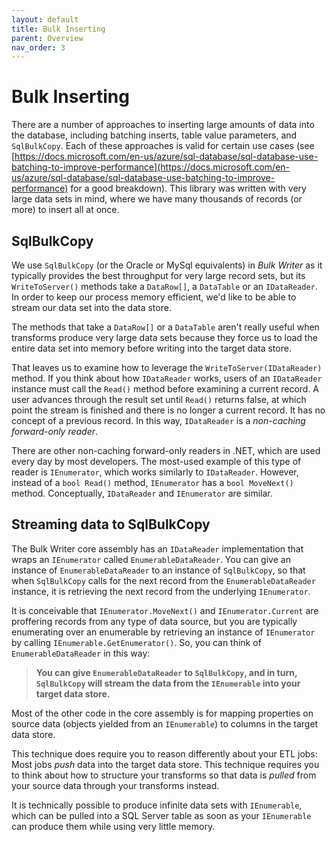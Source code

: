 ```yaml
---
layout: default
title: Bulk Inserting
parent: Overview
nav_order: 3
---
```

# Bulk Inserting

There are a number of approaches to inserting large amounts of data into the database, including batching inserts, table value parameters, and `SqlBulkCopy`. Each of these approaches is valid for certain use cases (see [https://docs.microsoft.com/en-us/azure/sql-database/sql-database-use-batching-to-improve-performance](https://docs.microsoft.com/en-us/azure/sql-database/sql-database-use-batching-to-improve-performance) for a good breakdown). This library was written with very large data sets in mind, where we have many thousands of records (or more) to insert all at once.

## SqlBulkCopy

We use `SqlBulkCopy` (or the Oracle or MySql equivalents) in *Bulk Writer* as it typically provides the best throughput for very large record sets, but its `WriteToServer()` methods take a `DataRow[]`, a `DataTable` or an `IDataReader`. In order to keep our process memory efficient, we'd like to be able to stream our data set into the data store.

The methods that take a `DataRow[]` or a `DataTable` aren't really useful when transforms produce very large data sets because they force us to load the entire data set into memory before writing into the target data store.

That leaves us to examine how to leverage the `WriteToServer(IDataReader)` method. If you think about how `IDataReader` works, users of an `IDataReader` instance must call the `Read()` method before examining a current record. A user advances through the result set until `Read()` returns false, at which point the stream is finished and there is no longer a current record. It has no concept of a previous record. In this way, `IDataReader` is a *non-caching forward-only reader*.

There are other non-caching forward-only readers in .NET, which are used every day by most developers. The most-used example of this type of reader is `IEnumerator`, which works similarly to `IDataReader`. However, instead of a `bool Read()` method, `IEnumerator` has a `bool MoveNext()` method. Conceptually, `IDataReader` and `IEnumerator` are similar.

## Streaming data to SqlBulkCopy

The Bulk Writer core assembly has an `IDataReader` implementation that wraps an `IEnumerator` called `EnumerableDataReader`. You can give an instance of `EnumerableDataReader` to an instance of `SqlBulkCopy`, so that when `SqlBulkCopy` calls for the next record from the `EnumerableDataReader` instance, it is retrieving the next record from the underlying `IEnumerator`.

It is conceivable that `IEnumerator.MoveNext()` and `IEnumerator.Current` are proffering records from any type of data source, but you are typically enumerating over an enumerable by retrieving an instance of `IEnumerator` by calling `IEnumerable.GetEnumerator()`. So, you can think of `EnumerableDataReader` in this way:

> **You can give `EnumerableDataReader` to `SqlBulkCopy`, and in turn, `SqlBulkCopy` will stream the data from the `IEnumerable` into your target data store.**

Most of the other code in the core assembly is for mapping properties on source data (objects yielded from an `IEnumerable`) to columns in the target data store. 

This technique does require you to reason differently about your ETL jobs: Most jobs *push* data into the target data store. This technique requires you to think about how to structure your transforms so that data is *pulled* from your source data through your transforms instead.

It is technically possible to produce infinite data sets with `IEnumerable`, which can be pulled into a SQL Server table as soon as your `IEnumerable` can produce them while using very little memory.
